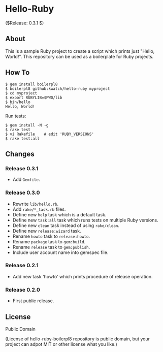 Hello-Ruby
==========

($Release: 0.3.1 $)


About
-----

This is a sample Ruby project to create a script which prints just "Hello, World!".
This repository can be used as a boilerplate for Ruby projects.


How To
------

```console
$ gem install boilerpl8
$ boilerpl8 github:kwatch/hello-ruby myproject
$ cd myproject
$ export RUBYLIB=$PWD/lib
$ bin/hello
Hello, World!
```

Run tests:

```console
$ gem install -N -g
$ rake test
$ vi Rakefile    # edit 'RUBY_VERSIONS'
$ rake test:all
```


Changes
-------

### Release 0.3.1

* Add `Gemfile`.


### Release 0.3.0

* Rewrite `lib/hello.rb`.
* Add `rake/*_task.rb` files.
* Define new `help` task which is a default task.
* Define new `task:all` task which runs tests on multiple Ruby versions.
* Define new `clean` task instead of using `rake/clean`.
* Define new `release:wizard` task.
* Rename `howto` task to `release:howto`.
* Rename `package` task to `gem:build`.
* Rename `release` task to `gem:publish`.
* Include user account name into gemspec file.


### Release 0.2.1

* Add new task 'howto' which prints procedure of release operation.


### Release 0.2.0

* First public release.


License
-------

Public Domain

(License of hello-ruby-boilerpl8 repository is public domain,
 but your project can adpot MIT or other license what you like.)
